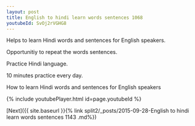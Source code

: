 ```yaml
---
layout: post
title: English to hindi learn words sentences 1068 
youtubeId: SvOj2rVGHG8
---
```

 
 
Helps to learn Hindi words and sentences for English speakers.

Opportunitiy to repeat the words sentences. 

Practice Hindi language. 
 
10 minutes practice every day. 
 
How to learn Hindi words and sentences for English speakers 
 
{% include youtubePlayer.html id=page.youtubeId %}
 
 
[Next]({{ site.baseurl }}{% link  split2/_posts/2015-09-28-English to hindi learn words sentences 1143 .md%})
 
